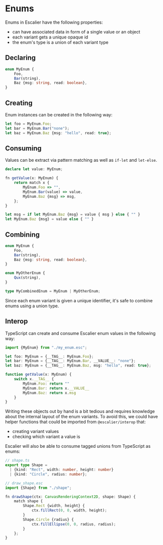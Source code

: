 # Enums

Enums in Escalier have the following properties:

- can have associated data in form of a single value or an object
- each variant gets a unique opaque id
- the enum's type is a union of each variant type

## Declaring

```ts
enum MyEnum {
    Foo,
    Bar(string),
    Baz {msg: string, read: boolean},
}
```

## Creating

Enum instances can be created in the following way:

```ts
let foo = MyEnum.Foo;
let bar = MyEnum.Bar("none");
let baz = MyEnum.Baz {msg: "hello", read: true};
```

## Consuming

Values can be extract via pattern matching as well as `if-let` and `let-else`.

```ts
declare let value: MyEnum;

fn getValue(x: MyEnum) {
    return match x {
        MyEnum.Foo => "",
        MyEnum.Bar(value) => value,
        MyEnum.Baz {msg} => msg,
    };
}

let msg = if let MyEnum.Baz {msg} = value { msg } else { "" }
let MyEnum.Baz {msg} = value else { "" }
```

## Combining

```ts
enum MyEnum {
    Foo,
    Bar(string),
    Baz {msg: string, read: boolean},
}

enum MyOtherEnum {
    Qux(string),
}

type MyCombinedEnum = MyEnum | MyOtherEnum;
```

Since each enum variant is given a unique identifier, it's safe to combine
enums using a union type.

## Interop

TypeScript can create and consume Escalier enum values in the following way:

```ts
import {MyEnum} from "./my_enum.esc";

let foo: MyEnum = {__TAG__: MyEnum.Foo};
let bar: MyEnum = {__TAG__: MyEnum.Bar, __VALUE__: "none"};
let baz: MyEnum = {__TAG__: MyEnum.Baz, msg: "hello", read: true};

function getValue(x: MyEnum) {
    switch x.__TAG__ {
        MyEnum.Foo: return ""
        MyEnum.Bar: return x.__VALUE__
        MyEnum.Baz: return x.msg
    }
}
```

Writing these objects out by hand is a bit tedious and requires knowledge about
the internal layout of the enum variants. To avoid this, we could have helper
functions that could be imported from `@escalier/interop` that:

- creating variant values
- checking which variant a value is

Escalier will also be able to consume tagged unions from TypeScript as enums:

```ts
// shape.ts
export type Shape =
  | {kind: "Rect", width: number, height: number}
  | {kind: "Circle", radius: number};

// draw_shape.esc
import {Shape} from "./shape";

fn drawShape(ctx: CanvasRenderingContext2D, shape: Shape) {
    match shape {
        Shape.Rect {width, height} {
            ctx.fillRect(0, 0, width, height);
        }
        Shape.Circle {radius} {
            ctx.fillEllipse(0, 0, radius, radius);
        }
    };
}
```
